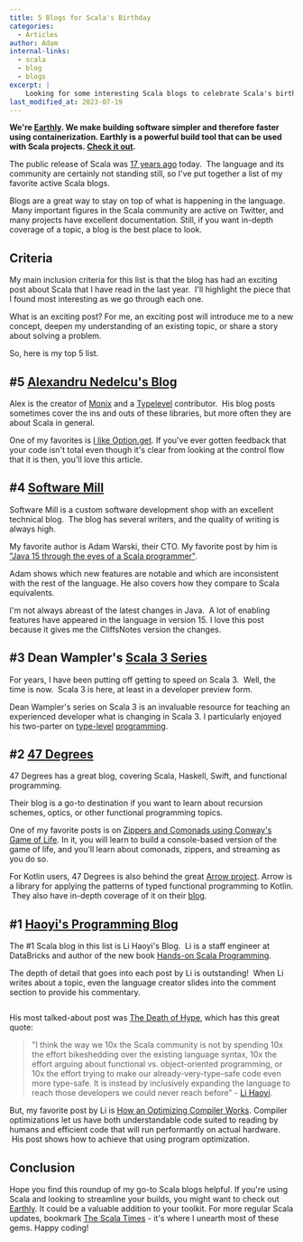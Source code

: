 ```yaml
---
title: 5 Blogs for Scala's Birthday
categories:
  - Articles
author: Adam
internal-links:
  - scala
  - blog
  - blogs
excerpt: |
    Looking for some interesting Scala blogs to celebrate Scala's birthday? Check out this list of active Scala blogs that cover a range of topics, from library insights to Scala 3 updates and functional programming. Whether you're a beginner or an experienced developer, these blogs are sure to keep you informed and inspired.
last_modified_at: 2023-07-19
---
```

**We're [Earthly](https://earthly.dev/). We make building software simpler and therefore faster using containerization. Earthly is a powerful build tool that can be used with Scala projects. [Check it out](/).**

The public release of Scala was [17 years ago](https://en.wikipedia.org/wiki/Scala_(programming_language)#History) today. &nbsp;The language and its community are certainly not standing still, so I've put together a list of my favorite active Scala blogs.

Blogs are a great way to stay on top of what is happening in the language. &nbsp;Many important figures in the Scala community are active on Twitter, and many projects have excellent documentation. Still, if you want in-depth coverage of a topic, a blog is the best place to look.

## Criteria

My main inclusion criteria for this list is that the blog has had an exciting post about Scala that I have read in the last year. &nbsp;I'll highlight the piece that I found most interesting as we go through each one.

What is an exciting post? For me, an exciting post will introduce me to a new concept, deepen my understanding of an existing topic, or share a story about solving a problem.

So, here is my top 5 list.

## #5 [Alexandru Nedelcu's Blog](https://alexn.org/blog/)

Alex is the creator of [Monix](https://monix.io/) and a [Typelevel](https://typelevel.org/) contributor. &nbsp;His blog posts sometimes cover the ins and outs of these libraries, but more often they are about Scala in general.

One of my favorites is [I like Option.get](https://alexn.org/blog/2020/11/12/i-like-option-get.html). If you've ever gotten feedback that your code isn't total even though it's clear from looking at the control flow that it is then, you'll love this article.

## #4 [Software Mill](https://blog.softwaremill.com/tagged/scala)

Software Mill is a custom software development shop with an excellent technical blog. &nbsp;The blog has several writers, and the quality of writing is always high.

My favorite author is Adam Warski, their CTO. My favorite post by him is ["Java 15 through the eyes of a Scala programmer"](https://blog.softwaremill.com/java-15-through-the-eyes-of-a-scala-programmer-edde1ea04492).

Adam shows which new features are notable and which are inconsistent with the rest of the language. He also covers how they compare to Scala equivalents.

I'm not always abreast of the latest changes in Java. &nbsp;A lot of enabling features have appeared in the language in version 15. I love this post because it gives me the CliffsNotes version the changes.

## #3 Dean Wampler's [Scala 3 Series](https://medium.com/scala-3)

For years, I have been putting off getting to speed on Scala 3. &nbsp;Well, the time is now. &nbsp;Scala 3 is here, at least in a developer preview form.

Dean Wampler's series on Scala 3 is an invaluable resource for teaching an experienced developer what is changing in Scala 3. I particularly enjoyed his two-parter on [type-level](https://medium.com/scala-3/scala-3-dependent-types-part-i-273e9076e8f8) [programming](https://medium.com/scala-3/scala-3-dependent-types-part-ii-e7fc04dbfb08).

## #2 [47 Degrees](https://www.47deg.com/blog/tags/scala/)

47 Degrees has a great blog, covering Scala, Haskell, Swift, and functional programming.

Their blog is a go-to destination if you want to learn about recursion schemes, optics, or other functional programming topics.

One of my favorite posts is on [Zippers and Comonads using Conway's Game of Life](https://www.47deg.com/blog/game-of-life-scala/). In it, you will learn to build a console-based version of the game of life, and you'll learn about comonads, zippers, and streaming as you do so.

For Kotlin users, 47 Degrees is also behind the great [Arrow project](https://github.com/arrow-kt/arrow). Arrow is a library for applying the patterns of typed functional programming to Kotlin. &nbsp;They also have in-depth coverage of it on their [blog](https://www.47deg.com/blog/tags/arrow/).

## #1 [Haoyi's Programming Blog](https://www.lihaoyi.com/)

The #1 Scala blog in this list is Li Haoyi's Blog. &nbsp;Li is a staff engineer at DataBricks and author of the new book [Hands-on Scala Programming](https://www.handsonscala.com/).

The depth of detail that goes into each post by Li is outstanding! &nbsp;When Li writes about a topic, even the language creator slides into the comment section to provide his commentary.

<figure class="kg-card kg-image-card"><img src="https://firebasestorage.googleapis.com/v0/b/firescript-577a2.appspot.com/o/imgs%2Fapp%2FCorecursive%2FOeXcNOsSzI.png?alt=media&amp;token=065207e0-5221-4066-9fbc-7853dee1c742" class="kg-image" alt></figure>

His most talked-about post was [The Death of Hype](https://www.lihaoyi.com/post/TheDeathofHypeWhatsNextforScala.html), which has this great quote:

> "I think the way we 10x the Scala community is not by spending 10x the effort bikeshedding over the existing language syntax, 10x the effort arguing about functional vs. object-oriented programming, or 10x the effort trying to make our already-very-type-safe code even more type-safe. It is instead by inclusively expanding the language to reach those developers we could never reach before" - [Li Haoyi](https://www.lihaoyi.com/post/TheDeathofHypeWhatsNextforScala.html).

But, my favorite post by Li is [How an Optimizing Compiler Works](https://www.lihaoyi.com/post/HowanOptimizingCompilerWorks.html). Compiler optimizations let us have both understandable code suited to reading by humans and efficient code that will run performantly on actual hardware. &nbsp;His post shows how to achieve that using program optimization.

## Conclusion

Hope you find this roundup of my go-to Scala blogs helpful. If you're using Scala and looking to streamline your builds, you might want to check out [Earthly](https://www.earthly.dev/). It could be a valuable addition to your toolkit. For more regular Scala updates, bookmark [The Scala Times](http://scalatimes.com/) - it's where I unearth most of these gems. Happy coding!

